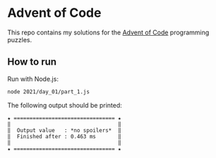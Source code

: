 # Advent of Code

This repo contains my solutions for the [Advent of Code](https://adventofcode.com/) programming puzzles.

## How to run

Run with Node.js:

```bash
node 2021/day_01/part_1.js
```

The following output should be printed:

```
★ ================================ ★
‖                                  ‖
‖  Output value   : *no spoilers*  ‖
‖  Finished after : 0.463 ms       ‖
‖                                  ‖
★ ================================ ★
```
